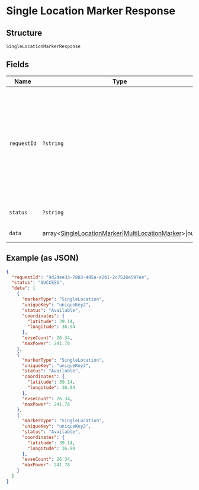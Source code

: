 
# Single Location Marker Response

## Structure

`SingleLocationMarkerResponse`

## Fields

| Name | Type | Tags | Description | Getter | Setter |
|  --- | --- | --- | --- | --- | --- |
| `requestId` | `?string` | Optional | requestId is unique identifier value that is attached to requests and messages that allow reference to a particular transaction or event chain. | getRequestId(): ?string | setRequestId(?string requestId): void |
| `status` | `?string` | Optional | status of the API call | getStatus(): ?string | setStatus(?string status): void |
| `data` | array<[SingleLocationMarker](../../doc/models/single-location-marker.md)\|[MultiLocationMarker](../../doc/models/multi-location-marker.md)>\|null | Optional | - | getData(): ?array | setData(?array data): void |

## Example (as JSON)

```json
{
  "requestId": "9d2dee33-7803-485a-a2b1-2c7538e597ee",
  "status": "SUCCESS",
  "data": [
    {
      "markerType": "SingleLocation",
      "uniqueKey": "uniqueKey2",
      "status": "Available",
      "coordinates": {
        "latitude": 39.14,
        "longitude": 36.94
      },
      "evseCount": 26.34,
      "maxPower": 241.78
    },
    {
      "markerType": "SingleLocation",
      "uniqueKey": "uniqueKey2",
      "status": "Available",
      "coordinates": {
        "latitude": 39.14,
        "longitude": 36.94
      },
      "evseCount": 26.34,
      "maxPower": 241.78
    },
    {
      "markerType": "SingleLocation",
      "uniqueKey": "uniqueKey2",
      "status": "Available",
      "coordinates": {
        "latitude": 39.14,
        "longitude": 36.94
      },
      "evseCount": 26.34,
      "maxPower": 241.78
    }
  ]
}
```


